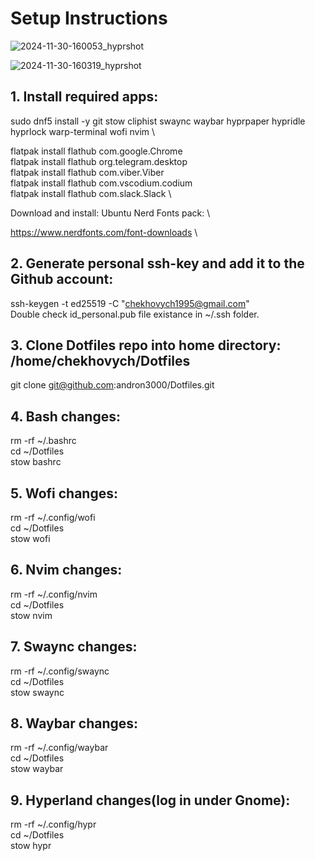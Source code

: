 
# Setup Instructions

![2024-11-30-160053_hyprshot](https://github.com/user-attachments/assets/752a6572-ab0c-4b98-ab82-37546c407ed0)

![2024-11-30-160319_hyprshot](https://github.com/user-attachments/assets/c2a715d8-5823-437b-bd6a-cea5085d143e)


## 1. Install required apps:
sudo dnf5 install -y git stow cliphist swaync waybar hyprpaper hypridle hyprlock warp-terminal wofi nvim \

flatpak install flathub com.google.Chrome \
flatpak install flathub org.telegram.desktop \
flatpak install flathub com.viber.Viber \
flatpak install flathub com.vscodium.codium \
flatpak install flathub com.slack.Slack \

Download and install: Ubuntu Nerd Fonts pack: \

https://www.nerdfonts.com/font-downloads \

## 2. Generate personal ssh-key and add it to the Github account:
ssh-keygen -t ed25519 -C "chekhovych1995@gmail.com" \
Double check id_personal.pub file existance in ~/.ssh folder.

## 3. Clone Dotfiles repo into home directory: /home/chekhovych/Dotfiles
git clone git@github.com:andron3000/Dotfiles.git

## 4. Bash changes:
rm -rf ~/.bashrc \
cd ~/Dotfiles \
stow bashrc

## 5. Wofi changes:
rm -rf ~/.config/wofi \
cd ~/Dotfiles \
stow wofi

## 6. Nvim changes:
rm -rf ~/.config/nvim \
cd ~/Dotfiles \
stow nvim

## 7. Swaync changes:
rm -rf ~/.config/swaync \
cd ~/Dotfiles \
stow swaync

## 8. Waybar changes:
rm -rf ~/.config/waybar \
cd ~/Dotfiles \
stow waybar

## 9. Hyperland changes(log in under Gnome):
rm -rf ~/.config/hypr \
cd ~/Dotfiles \
stow hypr
